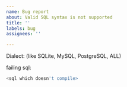 ```yaml
---
name: Bug report
about: Valid SQL syntax is not supported
title: ''
labels: bug
assignees: ''

---
```


Dialect: (like SQLite, MySQL, PostgreSQL, ALL)

failing sql:

```sql
<sql which doesn't compile>
```
